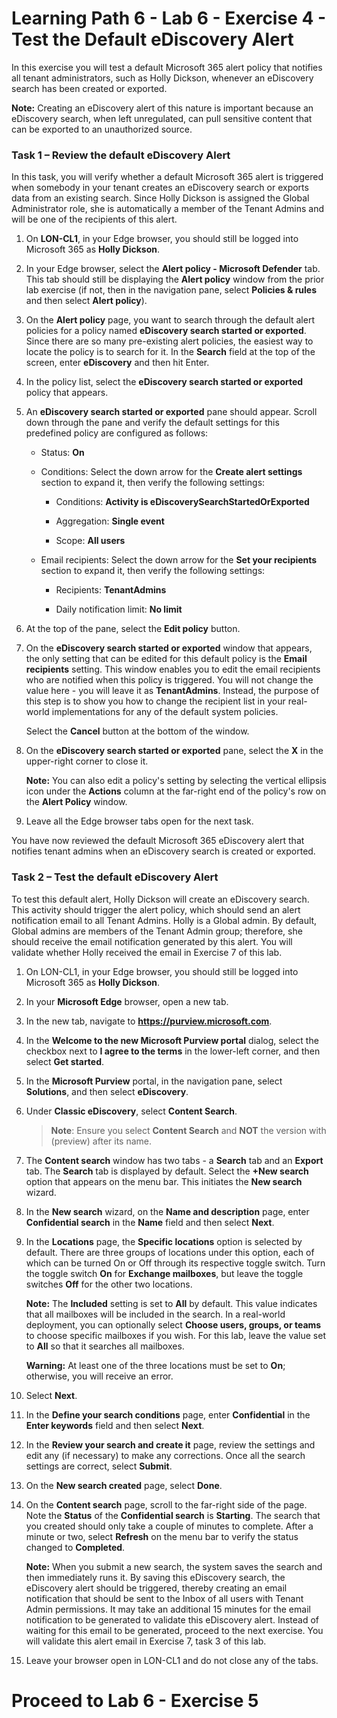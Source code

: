 # Learning Path 6 - Lab 6 - Exercise 4 - Test the Default eDiscovery Alert

In this exercise you will test a default Microsoft 365 alert policy that notifies all tenant administrators, such as Holly Dickson, whenever an eDiscovery search has been created or exported.

**Note:** Creating an eDiscovery alert of this nature is important because an eDiscovery search, when left unregulated, can pull sensitive content that can be exported to an unauthorized source.

### Task 1 – Review the default eDiscovery Alert

In this task, you will verify whether a default Microsoft 365 alert is triggered when somebody in your tenant creates an eDiscovery search or exports data from an existing search. Since Holly Dickson is assigned the Global Administrator role, she is automatically a member of the Tenant Admins and will be one of the recipients of this alert. 

1. On **LON-CL1**, in your Edge browser, you should still be logged into Microsoft 365 as **Holly Dickson**. 

2. In your Edge browser, select the **Alert policy - Microsoft Defender** tab. This tab should still be displaying the **Alert policy** window from the prior lab exercise (if not, then in the navigation pane, select **Policies & rules** and then select **Alert policy**).

3. On the **Alert policy** page, you want to search through the default alert policies for a policy named **eDiscovery search started or exported**. Since there are so many pre-existing alert policies, the easiest way to locate the policy is to search for it. In the **Search** field at the top of the screen, enter **eDiscovery** and then hit Enter. 

4. In the policy list, select the **eDiscovery search started or exported** policy that appears. 

5. An **eDiscovery search started or exported** pane should appear. Scroll down through the pane and verify the default settings for this predefined policy are configured as follows:

	- Status: **On**
	
	- Conditions: Select the down arrow for the **Create alert settings** section to expand it, then verify the following settings:  <br/>

		- Conditions: **Activity is eDiscoverySearchStartedOrExported**

		- Aggregation: **Single event**

		- Scope: **All users**

	- Email recipients: Select the down arrow for the **Set your recipients** section to expand it, then verify the following settings:  <br/>

		- Recipients: **TenantAdmins**

		- Daily notification limit: **No limit**

6. At the top of the pane, select the **Edit policy** button.

7. On the **eDiscovery search started or exported** window that appears, the only setting that can be edited for this default policy is the **Email recipients** setting. This window enables you to edit the email recipients who are notified when this policy is triggered. You will not change the value here - you will leave it as **TenantAdmins**. Instead, the purpose of this step is to show you how to change the recipient list in your real-world implementations for any of the default system policies.  <br/>

	 Select the **Cancel** button at the bottom of the window.

8. On the **eDiscovery search started or exported** pane, select the **X** in the upper-right corner to close it. <br/>

	**Note:** You can also edit a policy's setting by selecting the vertical ellipsis icon under the **Actions** column at the far-right end of the policy's row on the **Alert Policy** window. 

9. Leave all the Edge browser tabs open for the next task.

You have now reviewed the default Microsoft 365 eDiscovery alert that notifies tenant admins when an eDiscovery search is created or exported.

### Task 2 – Test the default eDiscovery Alert

To test this default alert, Holly Dickson will create an eDiscovery search. This activity should trigger the alert policy, which should send an alert notification email to all Tenant Admins. Holly is a Global admin. By default, Global admins are members of the Tenant Admin group; therefore, she should receive the email notification generated by this alert. You will validate whether Holly received the email in Exercise 7 of this lab.

1. On LON-CL1, in your Edge browser, you should still be logged into Microsoft 365 as **Holly Dickson**. 

2. In your **Microsoft Edge** browser, open a new tab. 

3. In the new tab, navigate to **https://purview.microsoft.com**.

4. In the **Welcome to the new Microsoft Purview portal** dialog, select the checkbox next to **I agree to the terms** in the lower-left corner, and then select **Get started**.

5. In the **Microsoft Purview** portal, in the navigation pane, select **Solutions**, and then select **eDiscovery**.

6. Under **Classic eDiscovery**, select **Content Search**.

	>**Note**: Ensure you select **Content Search** and **NOT** the version with \(preview\) after its name.

7. The **Content search** window has two tabs - a **Search** tab and an **Export** tab. The **Search** tab is displayed by default. Select the **+New search** option that appears on the menu bar. This initiates the **New search** wizard.

8. In the **New search** wizard, on the **Name and description** page, enter **Confidential search** in the **Name** field and then select **Next**.

9. In the **Locations** page, the **Specific locations** option is selected by default. There are three groups of locations under this option, each of which can be turned On or Off through its respective toggle switch. Turn the toggle switch **On** for **Exchange mailboxes**, but leave the toggle switches **Off** for the other two locations. 

	**Note:** The **Included** setting is set to **All** by default. This value indicates that all mailboxes will be included in the search. In a real-world deployment, you can optionally select **Choose users, groups, or teams** to choose specific mailboxes if you wish. For this lab, leave the value set to **All** so that it searches all mailboxes.

	**Warning:** At least one of the three locations must be set to **On**; otherwise, you will receive an error.  

10. Select **Next**. <br/>

11. In the **Define your search conditions** page, enter **Confidential** in the **Enter keywords** field and then select **Next**.

12. In the **Review your search and create it** page, review the settings and edit any (if necessary) to make any corrections. Once all the search settings are correct, select **Submit**. 

13. On the **New search created** page, select **Done**.

14. On the **Content search** page, scroll to the far-right side of the page. Note the **Status** of the **Confidential search** is **Starting**. The search that you created should only take a couple of minutes to complete. After a minute or two, select **Refresh** on the menu bar to verify the status changed to **Completed**.

	**Note:** When you submit a new search, the system saves the search and then immediately runs it. By saving this eDiscovery search, the eDiscovery alert should be triggered, thereby creating an email notification that should be sent to the Inbox of all users with Tenant Admin permissions. It may take an additional 15 minutes for the email notification to be generated to validate this eDiscovery alert. Instead of waiting for this email to be generated, proceed to the next exercise. You will validate this alert email in Exercise 7, task 3 of this lab.
	
15.  Leave your browser open in LON-CL1 and do not close any of the tabs.
    
# Proceed to Lab 6 - Exercise 5
